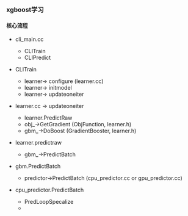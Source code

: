 ### xgboost学习
#### 核心流程
- cli_main.cc  
    - CLITrain
    - CLIPredict
    
- CLITrain
    - learner-> configure (learner.cc)
    - learner-> initmodel
    - learner-> updateoneiter 

- learner.cc -> updateoneiter 
    - learner.PredictRaw
    - obj_->GetGradient (ObjFunction, learner.h)
    - gbm_->DoBoost (GradientBooster, learner.h)
    
- learner.predictraw
    - gbm_->PredictBatch
    
- gbm.PredictBatch
    - predictor->PredictBatch (cpu_predictor.cc or gpu_predictor.cc)

- cpu_predictor.PredictBatch 
    - PredLoopSpecalize
    - 

